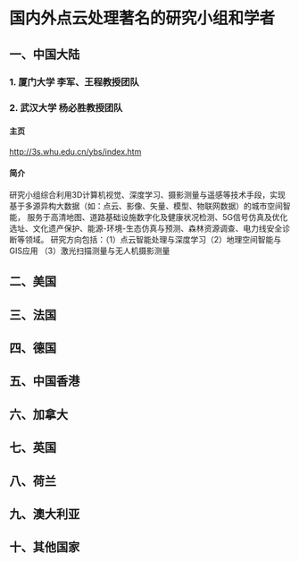 # 国内外点云处理著名的研究小组和学者

## 一、中国大陆
### 1. 厦门大学 李军、王程教授团队
### 2. 武汉大学 杨必胜教授团队
#### 主页
http://3s.whu.edu.cn/ybs/index.htm
#### 简介
研究小组综合利用3D计算机视觉、深度学习、摄影测量与遥感等技术手段，实现基于多源异构大数据（如：点云、影像、矢量、模型、物联网数据）的城市空间智能，
服务于高清地图、道路基础设施数字化及健康状况检测、5G信号仿真及优化选址、文化遗产保护、能源-环境-生态仿真与预测、森林资源调查、电力线安全诊断等领域。
研究方向包括：（1）点云智能处理与深度学习（2）地理空间智能与GIS应用 （3）激光扫描测量与无人机摄影测量
## 二、美国
## 三、法国
## 四、德国
## 五、中国香港
## 六、加拿大
## 七、英国
## 八、荷兰
## 九、澳大利亚
## 十、其他国家

